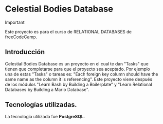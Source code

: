 # Celestial Bodies Database
>[!IMPORTANT]
>Este proyecto es para el curso de RELATIONAL DATABASES de freeCodeCamp.

## Introducción
Celestial Bodies Database es un proyecto en el cual te dan "Tasks" que tienen que completarse para que el proyecto sea aceptado. Por ejemplo una de estas "Tasks" o tareas es: "Each foreign key column should have the same name as the column it is referencing".
Este proyecto viene después de los módulos "Learn Bash by Building a Boilerplate" y "Learn Relational Databases by Building a Mario Database". 

## Tecnologías utilizadas. 
La tecnología utilizada fue <b> PostgreSQL</b>. <br>

